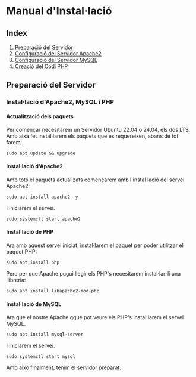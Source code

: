 # Manual d'Instal·lació

## Index

1. [Preparació del Servidor](#preparació-del-servidor)
2. [Configuració del Servidor Apache2](<Apache2/README.md>)
3. [Configuració del Servidor MySQL](<../Codi SQL/README.md>)
4. [Creació del Codi PHP](<../Codi PHP, JS i CSS/README.md>)

## Preparació del Servidor

### Instal·lació d'Apache2, MySQL i PHP

#### Actualització dels paquets

Per començar necesitarem un Servidor Ubuntu 22.04 o 24.04, els dos LTS. Amb aixà fet instal·larem els paquets que es requereixen, abans de tot farem:

```:
sudo apt update && upgrade
```

#### Instal·lació d'Apache2

Amb tots el paquets actualizats començarem amb l'instal·lació del servei Apache2:

```:
sudo apt install apache2 -y
```

I iniciarem el servei.

```:
sudo systemctl start apache2
```

#### Instal·lació de PHP

Ara amb aquest servei iniciat, instal·larem el paquet per poder utilitzar el paquet PHP:

```:
sudo apt install php
```

Pero per que Apache pugui llegir els PHP's necesitarem instal·lar-li una llibreria:

```:
sudo apt install libapache2-mod-php
```

#### Instal·lació de MySQL

Ara que el nostre Apache qque pot veure els PHP's instal·larem el servei MySQL.

```:
sudo apt install mysql-server
```

I iniciarem el servei.

```:
sudo systemctl start mysql
```

Amb aixo finalment, tenim el servidor preparat.
